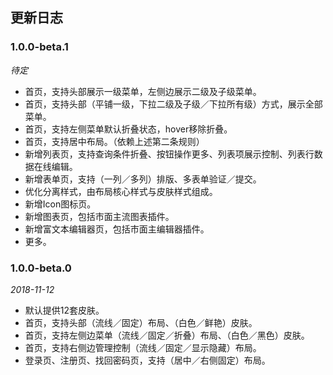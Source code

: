 ## 更新日志

### 1.0.0-beta.1

*待定*

- 首页，支持头部展示一级菜单，左侧边展示二级及子级菜单。
- 首页，支持头部（平铺一级，下拉二级及子级／下拉所有级）方式，展示全部菜单。
- 首页，支持左侧菜单默认折叠状态，hover移除折叠。
- 首页，支持居中布局。（依赖上述第二条规则）
- 新增列表页，支持查询条件折叠、按钮操作更多、列表项展示控制、列表行数据在线编辑。
- 新增表单页，支持（一列／多列）排版、多表单验证／提交。
- 优化分离样式，由布局核心样式与皮肤样式组成。
- 新增Icon图标页。
- 新增图表页，包括市面主流图表插件。
- 新增富文本编辑器页，包括市面主编辑器插件。
- 更多。

### 1.0.0-beta.0

*2018-11-12*

- 默认提供12套皮肤。
- 首页，支持头部（流线／固定）布局、（白色／鲜艳）皮肤。
- 首页，支持左侧边菜单（流线／固定／折叠）布局、（白色／黑色）皮肤。
- 首页，支持右侧边管理控制（流线／固定／显示隐藏）布局。
- 登录页、注册页、找回密码页，支持（居中／右侧固定）布局。
